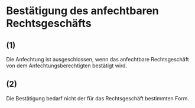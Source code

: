 # Bestätigung des anfechtbaren Rechtsgeschäfts



## (1)

 Die Anfechtung ist ausgeschlossen, wenn das anfechtbare Rechtsgeschäft von dem Anfechtungsberechtigten bestätigt wird.

## (2)

 Die Bestätigung bedarf nicht der für das Rechtsgeschäft bestimmten Form. 

